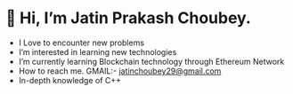 # 👋 Hi, I’m Jatin Prakash Choubey.

- I Love to encounter new problems
- I’m interested in learning new technologies
- I’m currently learning Blockchain technology through Ethereum Network
- How to reach me. GMAIL:- jatinchoubey29@gmail.com
- In-depth knowledge of C++

<!---
jatin-choubey/jatin-choubey is a ✨ special ✨ repository because its `README.md` (this file) appears on your GitHub profile.
You can click the Preview link to take a look at your changes.
--->
